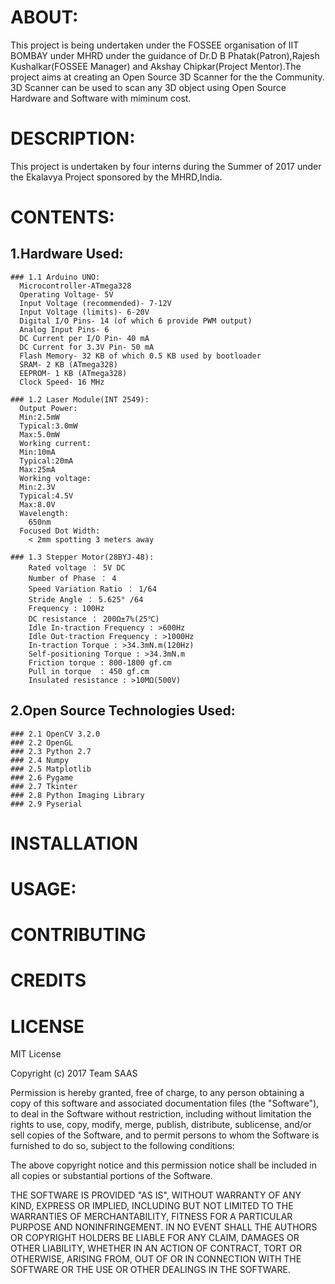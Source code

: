 # ABOUT:
This project is being undertaken under the FOSSEE organisation of IIT BOMBAY under MHRD under the guidance of Dr.D B         Phatak(Patron),Rajesh Kushalkar(FOSSEE Manager) and Akshay Chipkar(Project Mentor).The project aims at creating an Open Source 3D Scanner for the the Community. 3D Scanner can be used to scan any 3D object using Open Source Hardware and Software with miminum cost.  

# DESCRIPTION:
This project is undertaken by four interns during the Summer of 2017 under the Ekalavya Project sponsored by the MHRD,India.
  
# CONTENTS:
  ## 1.Hardware Used:
    ### 1.1 Arduino UNO:          
      Microcontroller-ATmega328
      Operating Voltage- 5V
      Input Voltage (recommended)- 7-12V
      Input Voltage (limits)- 6-20V
      Digital I/O Pins- 14 (of which 6 provide PWM output)
      Analog Input Pins- 6
      DC Current per I/O Pin- 40 mA
      DC Current for 3.3V Pin- 50 mA
      Flash Memory- 32 KB of which 0.5 KB used by bootloader
      SRAM- 2 KB (ATmega328)
      EEPROM- 1 KB (ATmega328)
      Clock Speed- 16 MHz

    ### 1.2 Laser Module(INT 2549):
      Output Power:
      Min:2.5mW  
      Typical:3.0mW 
      Max:5.0mW
      Working current:
      Min:10mA
      Typical:20mA
      Max:25mA
      Working voltage:
      Min:2.3V
      Typical:4.5V
      Max:8.0V
      Wavelength:
        650nm
      Focused Dot Width:
        < 2mm spotting 3 meters away
    
    ### 1.3 Stepper Motor(28BYJ-48):
        Rated voltage ： 5V DC
        Number of Phase ： 4
        Speed Variation Ratio ： 1/64
        Stride Angle ： 5.625° /64
        Frequency : 100Hz
        DC resistance ： 200Ω±7%(25℃)
        Idle In-traction Frequency : >600Hz
        Idle Out-traction Frequency : >1000Hz
        In-traction Torque : >34.3mN.m(120Hz)
        Self-positioning Torque : >34.3mN.m
        Friction torque : 800-1800 gf.cm
        Pull in torque  : 450 gf.cm
        Insulated resistance : >10MΩ(500V)

  ## 2.Open Source Technologies Used:
    ### 2.1 OpenCV 3.2.0
    ### 2.2 OpenGL 
    ### 2.3 Python 2.7
    ### 2.4 Numpy 
    ### 2.5 Matplotlib
    ### 2.6 Pygame 
    ### 2.7 Tkinter 
    ### 2.8 Python Imaging Library
    ### 2.9 Pyserial 
  

# INSTALLATION

# USAGE:
  

# CONTRIBUTING

# CREDITS

# LICENSE
MIT License

Copyright (c) 2017 Team SAAS

Permission is hereby granted, free of charge, to any person obtaining a copy
of this software and associated documentation files (the "Software"), to deal
in the Software without restriction, including without limitation the rights
to use, copy, modify, merge, publish, distribute, sublicense, and/or sell
copies of the Software, and to permit persons to whom the Software is
furnished to do so, subject to the following conditions:

The above copyright notice and this permission notice shall be included in all
copies or substantial portions of the Software.

THE SOFTWARE IS PROVIDED "AS IS", WITHOUT WARRANTY OF ANY KIND, EXPRESS OR
IMPLIED, INCLUDING BUT NOT LIMITED TO THE WARRANTIES OF MERCHANTABILITY,
FITNESS FOR A PARTICULAR PURPOSE AND NONINFRINGEMENT. IN NO EVENT SHALL THE
AUTHORS OR COPYRIGHT HOLDERS BE LIABLE FOR ANY CLAIM, DAMAGES OR OTHER
LIABILITY, WHETHER IN AN ACTION OF CONTRACT, TORT OR OTHERWISE, ARISING FROM,
OUT OF OR IN CONNECTION WITH THE SOFTWARE OR THE USE OR OTHER DEALINGS IN THE
SOFTWARE.
  
